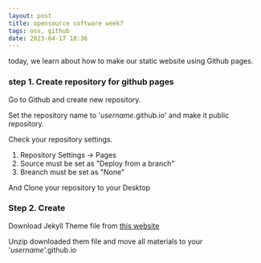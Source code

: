 ```yaml
---
layout: post
title: opensource software week7
tags: oss, github
date: 2023-04-17 18:36
---
```

today, we learn about how to make our static website using Github pages.

### step 1. Create repository for github pages

Go to Github and create new repository.

Set the repository name to '*username*.github.io' and make it public repository.

Check your repository settings.

1. Repository Settings -> Pages
2. Source must be set as "Deploy from a branch"
3. Breanch must be set as "None"

And Clone your repository to your Desktop

### Step 2. Create

Download Jekyll Theme file from [this website](http://jekyllthems.org)

Unzip downloaded them file and move all materials to your '*username*'.github.io


